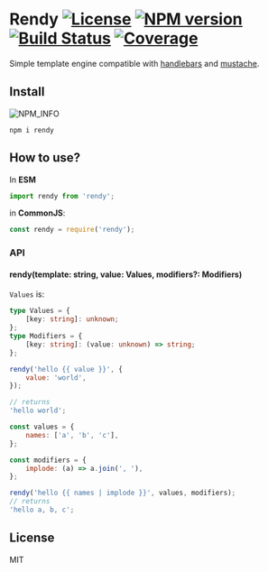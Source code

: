 # Rendy [![License][LicenseIMGURL]][LicenseURL] [![NPM version][NPMIMGURL]][NPMURL] [![Build Status][BuildStatusIMGURL]][BuildStatusURL] [![Coverage][CoverageIMGURL]][CoverageURL]

[NPM_INFO_IMG]: https://nodei.co/npm/rendy.png?downloads&&stars&&downloadRank "npm install rendy"
[NPMIMGURL]: https://img.shields.io/npm/v/rendy.svg?style=flat
[BuildStatusURL]: https://github.com/coderaiser/rendy/actions/workflows/nodejs.yml "Build Status"
[BuildStatusIMGURL]: https://github.com/coderaiser/rendy/actions/workflows/nodejs.yml/badge.svg
[LicenseIMGURL]: https://img.shields.io/badge/license-MIT-317BF9.svg?style=flat
[NPMURL]: https://npmjs.org/package/rendy "npm"
[LicenseURL]: https://tldrlegal.com/license/mit-license "MIT License"
[CoverageURL]: https://coveralls.io/github/coderaiser/rendy?branch=master
[CoverageIMGURL]: https://coveralls.io/repos/coderaiser/rendy/badge.svg?branch=master&service=github

Simple template engine compatible with [handlebars](http://handlebarsjs.com "Handlebars") and [mustache](https://mustache.github.io "Mustache").

## Install

![NPM\_INFO][NPM_INFO_IMG]

`npm i rendy`

## How to use?

In **ESM**

```js
import rendy from 'rendy';
```

in **CommonJS**:

```js
const rendy = require('rendy');
```

### API

#### rendy(template: string, value: Values, modifiers?: Modifiers)

`Values` is:

```ts
type Values = {
    [key: string]: unknown;
};
type Modifiers = {
    [key: string]: (value: unknown) => string;
};
```

```js
rendy('hello {{ value }}', {
    value: 'world',
});

// returns
'hello world';

const values = {
    names: ['a', 'b', 'c'],
};

const modifiers = {
    implode: (a) => a.join(', '),
};

rendy('hello {{ names | implode }}', values, modifiers);
// returns
'hello a, b, c';
```

## License

MIT
